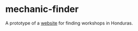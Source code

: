 # mechanic-finder
A prototype of a [website](https://mechanic-finder.herokuapp.com/) for finding workshops in Honduras.
